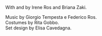 With and by Irene Ros and Briana Zaki.  
  
Music by Giorgio Tempesta e Federico Ros.  
Costumes by Rita Gobbo.  
Set design by Elisa Cavedagna.  